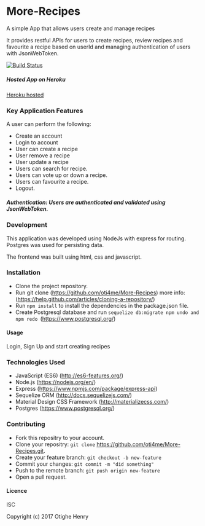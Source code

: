 # More-Recipes

A simple App that allows users create and manage recipes

It provides restful APIs for users to create recipes, review recipes and favourite a recipe based on userId and managing authentication of users with JsonWebToken.

[![Build Status](https://travis-ci.org/oti4me/More-Recipes.svg?branch=development)](https://travis-ci.org/oti4me/More-Recipes)

##### Hosted App on Heroku 

[Heroku hosted](http://more-recipe-otighe.heroku.com)

### Key Application Features

A user can perform the following: 
- Create an account 
- Login to account 
- User can create a recipe 
- User remove a recipe 
- User update a recipe
- Users can search for recipe.
- Users can vote up or down a recipe.
- Users can favourite a recipe.
- Logout.


##### Authentication: Users are authenticated and validated using JsonWebToken.

### Development

This application was developed using NodeJs with express for routing. Postgres was used for persisting data.

The frontend was built using html, css and javascript.

### Installation

- Clone the project repository.
- Run git clone (https://github.com/oti4me/More-Recipes) 
more info: (https://help.github.com/articles/cloning-a-repository/)
- Run ``` npm install ``` to install the dependencies in the package.json file.
- Create Postgresql database and run ```sequelize db:migrate npm undo and npm redo ```(https://www.postgresql.org/)

#### Usage

Login, Sign Up and start creating recipes

### Technologies Used

- JavaScript (ES6) (http://es6-features.org/)
- Node.js (https://nodejs.org/en/)
- Express (https://www.npmjs.com/package/express-api)
- Sequelize ORM (http://docs.sequelizejs.com/)
- Material Design CSS Framework (http://materializecss.com/)
- Postgres (https://www.postgresql.org/)

### Contributing

- Fork this repositry to your account.
- Clone your repositry: ``` git clone ```
https://github.com/oti4me/More-Recipes.git.
- Create your feature branch: ``` git checkout -b new-feature ```
- Commit your changes: ``` git commit -m "did something" ```
- Push to the remote branch: ``` git push origin new-feature ```
- Open a pull request.

#### Licence

ISC

Copyright (c) 2017 Otighe Henry

